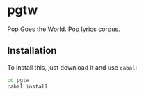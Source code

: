 
# pgtw

Pop Goes the World. Pop lyrics corpus.

## Installation

To install this, just download it and use `cabal`:

```bash
cd pgtw
cabal install
```


